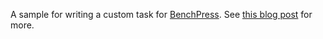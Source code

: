 A sample for writing a custom task for [BenchPress](https://github.com/palominolabs/benchpress). See [this blog post](http://blog.palominolabs.com/2012/08/17/custom-task-types-with-benchpress/) for more.

